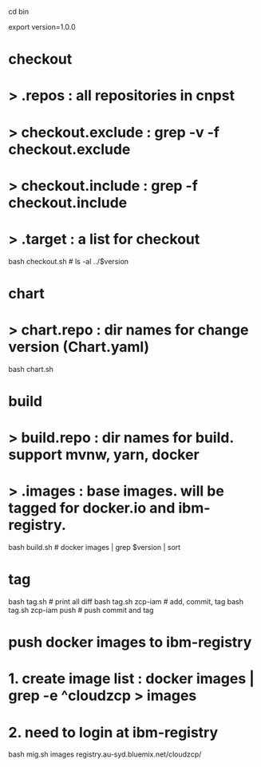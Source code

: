 cd bin

export version=1.0.0

# checkout
# > .repos : all repositories in cnpst
# > checkout.exclude : grep -v -f checkout.exclude
# > checkout.include : grep -f checkout.include
# > .target : a list for checkout
bash checkout.sh     # ls -al ../$version

# chart
# > chart.repo : dir names for change version (Chart.yaml)
bash chart.sh

# build
# > build.repo : dir names for build. support mvnw, yarn, docker
# > .images : base images. will be tagged for docker.io and ibm-registry.
bash build.sh     # docker images | grep $version | sort

# tag
bash tag.sh               # print all diff
bash tag.sh zcp-iam       # add, commit, tag
bash tag.sh zcp-iam push  # push commit and tag

# push docker images to ibm-registry
# 1. create image list : docker images | grep -e ^cloudzcp > images
# 2. need to login at ibm-registry
bash mig.sh images registry.au-syd.bluemix.net/cloudzcp/
